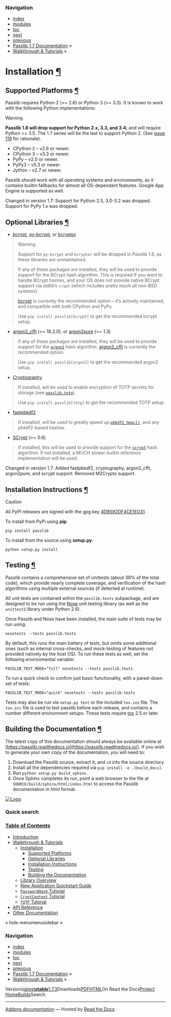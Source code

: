 <!-- Source: https://passlib.readthedocs.io/en/stable/install.html -->

### Navigation

- [index](https://passlib.readthedocs.io/en/stable/genindex.html "General Index")
- [modules](https://passlib.readthedocs.io/en/stable/py-modindex.html "Python Module Index")
- [toc](https://passlib.readthedocs.io/en/stable/contents.html "Table Of Contents")
- [next](https://passlib.readthedocs.io/en/stable/narr/overview.html "Library Overview")
- [previous](https://passlib.readthedocs.io/en/stable/narr/index.html "Walkthrough & Tutorials")
- [Passlib 1.7 Documentation](https://passlib.readthedocs.io/en/stable/index.html) »
- [Walkthrough & Tutorials](https://passlib.readthedocs.io/en/stable/narr/index.html) »

# Installation [¶](https://passlib.readthedocs.io/en/stable/install.html\#installation "Permalink to this headline")

## Supported Platforms [¶](https://passlib.readthedocs.io/en/stable/install.html\#supported-platforms "Permalink to this headline")

Passlib requires Python 2 (>= 2.6) or Python 3 (>= 3.3).
It is known to work with the following Python implementations:

Warning

**Passlib 1.8 will drop support for Python 2.x, 3.3, and 3.4**;
and will require Python >= 3.5. The 1.7 series will be the
last to support Python 2. (See [issue 119](https://foss.heptapod.net/python-libs/passlib/issues/119) for rationale).

- CPython 2 – v2.6 or newer.
- CPython 3 – v3.3 or newer.
- PyPy – v2.0 or newer.
- PyPy3 – v5.3 or newer.
- Jython – v2.7 or newer.

Passlib should work with all operating systems and environments,
as it contains builtin fallbacks for almost all OS-dependant features.
Google App Engine is supported as well.

Changed in version 1.7: Support for Python 2.5, 3.0-3.2 was dropped.
Support for PyPy 1.x was dropped.

## Optional Libraries [¶](https://passlib.readthedocs.io/en/stable/install.html\#optional-libraries "Permalink to this headline")

- [bcrypt](https://pypi.python.org/pypi/bcrypt),
[py-bcrypt](https://pypi.python.org/pypi/py-bcrypt), or
[bcryptor](https://bitbucket.org/ares/bcryptor/overview)


> Warning
>
> Support for `py-bcrypt` and `bcryptor` will be dropped in Passlib 1.8,
> as these libraries are unmaintained.
>
> If any of these packages are installed, they will be used to provide
> support for the BCrypt hash algorithm.
> This is required if you want to handle BCrypt hashes,
> and your OS does not provide native BCrypt support
> via stdlib’s `crypt` (which includes pretty much all non-BSD systems).
>
> [bcrypt](https://pypi.python.org/pypi/bcrypt) is currently the recommended
> option – it’s actively maintained, and compatible with both CPython and PyPy.
>
> Use `pip install passlib[bcrypt]` to get the recommended bcrypt setup.

- [argon2\_cffi](https://pypi.python.org/pypi/argon2_cffi) (>= 18.2.0), or
[argon2pure](https://pypi.python.org/pypi/argon2pure) (>= 1.3)


> If any of these packages are installed, they will be used to provide
> support for the [`argon2`](https://passlib.readthedocs.io/en/stable/lib/passlib.hash.argon2.html#passlib.hash.argon2 "passlib.hash.argon2") hash algorithm.
> [argon2\_cffi](https://pypi.python.org/pypi/argon2_cffi) is currently the recommended
> option.
>
> Use `pip install passlib[argon2]` to get the recommended argon2 setup.

- [Cryptography](https://pypi.python.org/pypi/cryptography)


> If installed, will be used to enable encryption of TOTP secrets for storage
> (see [`passlib.totp`](https://passlib.readthedocs.io/en/stable/lib/passlib.totp.html#module-passlib.totp "passlib.totp: totp / two factor authentaction")).
>
> Use `pip install passlib[totp]` to get the recommended TOTP setup.

- [fastpbkdf2](https://pypi.python.org/pypi/fastpbkdf2)


> If installed, will be used to greatly speed up [`pbkdf2_hmac()`](https://passlib.readthedocs.io/en/stable/lib/passlib.crypto.digest.html#passlib.crypto.digest.pbkdf2_hmac "passlib.crypto.digest.pbkdf2_hmac"),
> and any pbkdf2-based hashes.

- [SCrypt](https://pypi.python.org/pypi/scrypt) (>= 0.6)


> If installed, this will be used to provide support for the [`scrypt`](https://passlib.readthedocs.io/en/stable/lib/passlib.hash.scrypt.html#passlib.hash.scrypt "passlib.hash.scrypt")
> hash algorithm. If not installed, a MUCH slower builtin reference implementation will be used.


Changed in version 1.7: Added fastpbkdf2, cryptography, argon2\_cffi, argon2pure, and scrypt support.
Removed M2Crypto support.

## Installation Instructions [¶](https://passlib.readthedocs.io/en/stable/install.html\#installation-instructions "Permalink to this headline")

Caution

All PyPI releases are signed with the gpg key
[4D8592DF4CE1ED31](http://pgp.mit.edu:11371/pks/lookup?op=get&search=0x4D8592DF4CE1ED31).

To install from PyPi using **pip**:

```
pip install passlib

```

To install from the source using **setup.py**:

```
python setup.py install

```

## Testing [¶](https://passlib.readthedocs.io/en/stable/install.html\#testing "Permalink to this headline")

Passlib contains a comprehensive set of unittests (about 38% of the total code),
which provide nearly complete coverage, and verification of the hash
algorithms using multiple external sources (if detected at runtime).

All unit tests are contained within the `passlib.tests` subpackage,
and are designed to be run using the
[Nose](http://somethingaboutorange.com/mrl/projects/nose) unit testing library
(as well as the `unittest2` library under Python 2.6).

Once Passlib and Nose have been installed, the main suite of tests may be run using:

```
nosetests --tests passlib.tests

```

By default, this runs the main battery of tests, but omits some additional ones
(such as internal cross-checks, and mock-testing of features not provided natively by the host OS).
To run these tests as well, set the following environmental variable:

```
PASSLIB_TEST_MODE="full" nosetests --tests passlib.tests

```

To run a quick check to confirm just basic functionality, with a pared-down set of tests:

```
PASSLIB_TEST_MODE="quick" nosetests --tests passlib.tests

```

Tests may also be run via `setup.py test` or the included `tox.ini` file.
The `tox.ini` file is used to test passlib before each release,
and contains a number different environment setups.
These tests require [tox](https://pypi.python.org/pypi/tox) 2.5 or later.

## Building the Documentation [¶](https://passlib.readthedocs.io/en/stable/install.html\#building-the-documentation "Permalink to this headline")

The latest copy of this documentation should always be available
online at [https://passlib.readthedocs.io](https://passlib.readthedocs.io/).
If you wish to generate your own copy of the documentation,
you will need to:

1. Download the Passlib source, extract it, and `cd` into the source directory.
2. Install all the dependencies required via `pip install -e .[build_docs]`.
3. Run `python setup.py build_sphinx`.
4. Once Sphinx completes its run, point a web browser to the file at `SOURCE/build/sphinx/html/index.html`
to access the Passlib documentation in html format.

[![Logo](https://passlib.readthedocs.io/en/stable/_static/masthead.png)](https://passlib.readthedocs.io/en/stable/index.html "index")

### Quick search

### [Table of Contents](https://passlib.readthedocs.io/en/stable/contents.html)

- [Introduction](https://passlib.readthedocs.io/en/stable/index.html)
- [Walkthrough & Tutorials](https://passlib.readthedocs.io/en/stable/narr/index.html)
  - [Installation](https://passlib.readthedocs.io/en/stable/install.html#)
    - [Supported Platforms](https://passlib.readthedocs.io/en/stable/install.html#supported-platforms)
    - [Optional Libraries](https://passlib.readthedocs.io/en/stable/install.html#optional-libraries)
    - [Installation Instructions](https://passlib.readthedocs.io/en/stable/install.html#installation-instructions)
    - [Testing](https://passlib.readthedocs.io/en/stable/install.html#testing)
    - [Building the Documentation](https://passlib.readthedocs.io/en/stable/install.html#building-the-documentation)
  - [Library Overview](https://passlib.readthedocs.io/en/stable/narr/overview.html)
  - [New Application Quickstart Guide](https://passlib.readthedocs.io/en/stable/narr/quickstart.html)
  - [`PasswordHash` Tutorial](https://passlib.readthedocs.io/en/stable/narr/hash-tutorial.html)
  - [`CryptContext` Tutorial](https://passlib.readthedocs.io/en/stable/narr/context-tutorial.html)
  - [`TOTP` Tutorial](https://passlib.readthedocs.io/en/stable/narr/totp-tutorial.html)
- [API Reference](https://passlib.readthedocs.io/en/stable/lib/index.html)
- [Other Documentation](https://passlib.readthedocs.io/en/stable/other.html)

«
hide menumenusidebar
»


### Navigation

- [index](https://passlib.readthedocs.io/en/stable/genindex.html "General Index")
- [modules](https://passlib.readthedocs.io/en/stable/py-modindex.html "Python Module Index")
- [toc](https://passlib.readthedocs.io/en/stable/contents.html "Table Of Contents")
- [next](https://passlib.readthedocs.io/en/stable/narr/overview.html "Library Overview")
- [previous](https://passlib.readthedocs.io/en/stable/narr/index.html "Walkthrough & Tutorials")
- [Passlib 1.7 Documentation](https://passlib.readthedocs.io/en/stable/index.html) »
- [Walkthrough & Tutorials](https://passlib.readthedocs.io/en/stable/narr/index.html) »

Versions[latest](https://passlib.readthedocs.io/en/latest/install.html)**[stable](https://passlib.readthedocs.io/en/stable/install.html)**[1.7.3](https://passlib.readthedocs.io/en/1.7.3/install.html)Downloads[PDF](https://passlib.readthedocs.io/_/downloads/en/stable/pdf/)[HTML](https://passlib.readthedocs.io/_/downloads/en/stable/htmlzip/)On Read the Docs[Project Home](https://app.readthedocs.org/projects/passlib/?utm_source=passlib&utm_content=flyout)[Builds](https://app.readthedocs.org/projects/passlib/builds/?utm_source=passlib&utm_content=flyout)Search

* * *

[Addons documentation](https://docs.readthedocs.io/page/addons.html?utm_source=passlib&utm_content=flyout) ― Hosted by
[Read the Docs](https://about.readthedocs.com/?utm_source=passlib&utm_content=flyout)